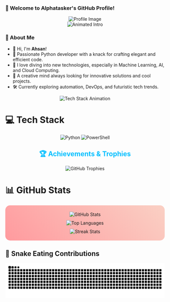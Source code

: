 
### **🌟 Welcome to Alphatasker's GitHub Profile!**

<div align="center">
  <img src="https://avatars.githubusercontent.com/u/198923449?s=400&u=9bf34e20a5ecdc37d37cca776d94d8d4bef5fd4b&v=4" alt="Profile Image" width="200"/>
</div>

<!-- Main Animated Intro -->
<div align="center">
  <img src="https://readme-typing-svg.herokuapp.com/?lines=Welcome+to+Alphatasker's+Profile;Code+is+Life;Dream+Big;Innovate+Everyday;Embrace+Challenges;Stay+Awesome&center=true&width=800&height=60&color=00C3FF&vCenter=true&size=30" alt="Animated Intro" />
</div>

### 💫 About Me
- 👋 Hi, I'm **Ahsan**!
- 🐍 Passionate Python developer with a knack for crafting elegant and efficient code.
- 🚀 I love diving into new technologies, especially in Machine Learning, AI, and Cloud Computing.
- 🎨 A creative mind always looking for innovative solutions and cool projects.
- 🛠️ Currently exploring automation, DevOps, and futuristic tech trends.

<!-- Tech Stack Animated Typing Effect -->
<div align="center">
  <img src="https://readme-typing-svg.herokuapp.com/?lines=Python;PowerShell;Git;Django;Flask;JavaScript;HTML5;CSS3&center=true&width=700&height=50&color=F76C6C&vCenter=true&size=22" alt="Tech Stack Animation" />
</div>

# 💻 Tech Stack
<div align="center">
  <img src="https://img.shields.io/badge/Python-3776AB?style=for-the-badge&logo=python&logoColor=white" alt="Python"/>
  <img src="https://img.shields.io/badge/PowerShell-5391FE?style=for-the-badge&logo=powershell&logoColor=white" alt="PowerShell"/>
</div>



<!-- New Achievements & Trophies Section -->
<div align="center">
  <h2 style="color:#00BFFF;">🏆 Achievements & Trophies</h2>
  <img src="https://github-profile-trophy.vercel.app/?username=alphatasker&theme=onedark&column=8" alt="GitHub Trophies" />
</div>



# 📊 GitHub Stats
<div align="center" style="background: linear-gradient(45deg, #ff9a9e, #fad0c4); padding: 20px; border-radius: 15px; margin: 20px 0;">
  <img src="https://github-readme-stats.vercel.app/api?username=alphatasker&theme=tokyonight&hide_border=false&include_all_commits=false&count_private=false" alt="GitHub Stats" style="margin-bottom: 10px;"/>
  <br/>
  <img src="https://github-readme-stats.vercel.app/api/top-langs/?username=alphatasker&theme=tokyonight&hide_border=false&include_all_commits=false&count_private=false&layout=compact" alt="Top Languages" style="margin-bottom: 10px;"/>
  <br/>
  <img src="https://nirzak-streak-stats.vercel.app/?user=alphatasker&theme=tokyonight&hide_border=false" alt="Streak Stats"/>
</div>



## 🐍 Snake Eating Contributions
<div align="center">
  <img src="https://github.com/alphatasker/alphatasker/blob/output/github-snake-dark.svg" alt="Snake Animation"/>
</div>

